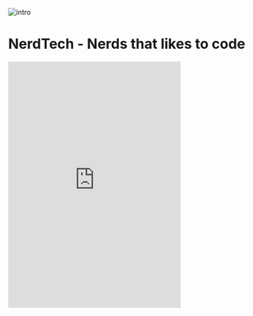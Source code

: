 ![intro](https://a.pomfe.co/algfld.png)

# NerdTech - Nerds that likes to code
<div>
<iframe src="https://discordapp.com/widget?id=374102114164801536&theme=dark" width="350" height="500" allowtransparency="true" frameborder="0"></iframe>
</div> 
